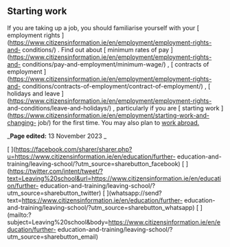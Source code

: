 ##  Starting work

If you are taking up a job, you should familiarise yourself with your [
employment rights
](https://www.citizensinformation.ie/en/employment/employment-rights-and-
conditions/) . Find out about [ minimum rates of pay
](https://www.citizensinformation.ie/en/employment/employment-rights-and-
conditions/pay-and-employment/minimum-wage/) , [ contracts of employment
](https://www.citizensinformation.ie/en/employment/employment-rights-and-
conditions/contracts-of-employment/contract-of-employment/) , [ holidays and
leave ](https://www.citizensinformation.ie/en/employment/employment-rights-
and-conditions/leave-and-holidays/) , particularly if you are [ starting work
](https://www.citizensinformation.ie/en/employment/starting-work-and-changing-
job/) for the first time. You may also plan to [ work abroad.
](https://www.citizensinformation.ie/en/moving-country/moving-abroad/)

_**Page edited:** 13 November 2023 _

[
](https://facebook.com/sharer/sharer.php?u=https://www.citizensinformation.ie/en/education/further-
education-and-training/leaving-school/?utm_source=sharebutton_facebook) [
](https://twitter.com/intent/tweet/?text=Leaving%20school&url=https://www.citizensinformation.ie/en/education/further-
education-and-training/leaving-school/?utm_source=sharebutton_twitter) [
](whatsapp://send?text=https://www.citizensinformation.ie/en/education/further-
education-and-training/leaving-school/?utm_source=sharebutton_whatsapp) [
](mailto:?subject=Leaving%20school&body=https://www.citizensinformation.ie/en/education/further-
education-and-training/leaving-school/?utm_source=sharebutton_email) [
](javascript:void\(0\))
